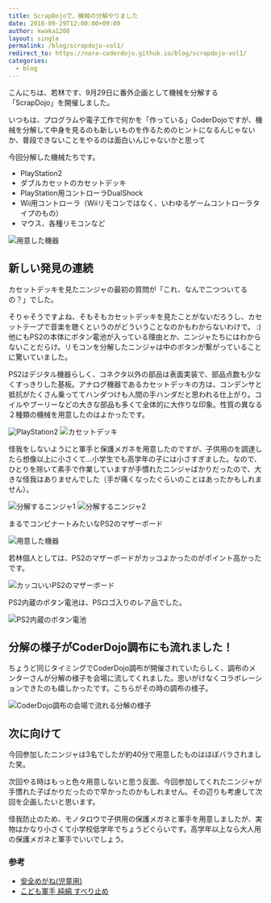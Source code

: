 ```yaml
---
title: ScrapDojoで、機械の分解やりました
date: 2018-09-29T12:00:00+09:00
author: kwaka1208
layout: single
permalink: /blog/scrapdojo-vol1/
redirect_to: https://nara-coderdojo.github.io/blog/scrapdojo-vol1/
categories:
  - blog
---
```

こんにちは、若林です、9月29日に番外企画として機械を分解する「ScrapDojo」を開催しました。

いつもは、プログラムや電子工作で何かを「作っている」CoderDojoですが、機械を分解して中身を見るのも新しいものを作るためのヒントになるんじゃないか、普段できないことをやるのは面白いんじゃないかと思って

今回分解した機械たちです。

- PlayStation2
- ダブルカセットのカセットデッキ
- PlayStation用コントローラDualShock
- Wii用コントローラ（Wiiリモコンではなく、いわゆるゲームコントローラタイプのもの）
- マウス、各種リモコンなど

![用意した機器](/images/2018/scrapdojo01.jpg)

## 新しい発見の連続
カセットデッキを見たニンジャの最初の質問が「これ、なんで二つついてるの？」でした。

そりゃそうですよね、そもそもカセットデッキを見たことがないだろうし、カセットテープで音楽を聴くというのがどういうことなのかもわからないわけで。 :)
他にもPS2の本体にボタン電池が入っている理由とか、ニンジャたちにはわからないことだらけ。リモコンを分解したニンジャは中のボタンが繋がっていることに驚いていました。

PS2はデジタル機器らしく、コネクタ以外の部品は表面実装で、部品点数も少なくすっきりした基板。アナログ機器であるカセットデッキの方は、コンデンサと抵抗がたくさん乗っててハンダつけも人間の手ハンダだと思われる仕上がり。コイルやプーリーなどの大きな部品も多くて全体的に大作りな印象。性質の異なる２種類の機械を用意したのはよかったです。

![PlayStation2](/images/2018/scrapdojo02.jpg)
![カセットデッキ](/images/2018/scrapdojo03.jpg)

怪我をしないようにと軍手と保護メガネを用意したのですが、子供用のを調達したら想像以上に小さくて...小学生でも高学年の子には小さすぎました。なので、ひとりを除いて素手で作業していますが手慣れたニンジャばかりだったので、大きな怪我はありませんでした（手が痛くなったぐらいのことはあったかもしれません）。

![分解するニンジャ1](/images/2018/scrapdojo04.jpg)
![分解するニンジャ2](/images/2018/scrapdojo05.jpg)

まるでコンビナートみたいなPS2のマザーボード

![用意した機器](/images/2018/scrapdojo06.jpg)

若林個人としては、PS2のマザーボードがカッコよかったのがポイント高かったです。

![カッコいいPS2のマザーボード](/images/2018/scrapdojo07.jpg)

PS2内蔵のボタン電池は、PSロゴ入りのレア品でした。

![PS2内蔵のボタン電池](/images/2018/scrapdojo08.jpg)

## 分解の様子がCoderDojo調布にも流れました！
ちょうど同じタイミングでCoderDojo調布が開催されていたらしく、調布のメンターさんが分解の様子を会場に流してくれました。思いがけなくコラボレーションできたのも嬉しかったです。こちらがその時の調布の様子。

![CoderDojo調布の会場で流れる分解の様子](/images/2018/CoderDojoChofu.jpg)


## 次に向けて
今回参加したニンジャは3名でしたが約40分で用意したものはほぼバラされました笑。

次回やる時はもっと色々用意しないと思う反面、今回参加してくれたニンジャが手慣れた子ばかりだったので早かったのかもしれません。その辺りも考慮して次回を企画したいと思います。

怪我防止のため、モノタロウで子供用の保護メガネと軍手を用意しましたが、実物はかなり小さくて小学校低学年でちょうどぐらいです。高学年以上なら大人用の保護メガネと軍手でいいでしょう。

### 参考
- [安全めがね(児童用)](https://www.monotaro.com/g/02600770/)
- [こども軍手 純綿 すべり止め](https://www.monotaro.com/g/01244598/)

